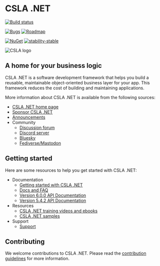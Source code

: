 # CSLA .NET

[![Build status](https://github.com/MarimerLLC/csla/actions/workflows/ci.yaml/badge.svg)](https://github.com/MarimerLLC/csla/actions/workflows/ci.yaml)

[![Bugs](https://img.shields.io/github/issues/marimerllc/csla/kind%2Fbug)](https://github.com/MarimerLLC/csla/issues?q=is%3Aissue+is%3Aopen+label%3Akind%2Fbug)
[![Roadmap](https://img.shields.io/github/issues/marimerllc/csla/flag%2Froadmap)](https://github.com/MarimerLLC/csla/issues?q=is%3Aissue+is%3Aopen+label%3Aflag%2Froadmap)

[![NuGet](https://img.shields.io/nuget/v/Csla.svg)](https://www.nuget.org/packages/Csla) [![stability-stable](https://img.shields.io/badge/stability-stable-green.svg)](https://github.com/emersion/stability-badges#stable)

![CSLA logo](https://raw.github.com/MarimerLLC/csla/main/Support/Logos/csla%20win8_mid.png)

## A home for your business logic

CSLA .NET is a software development framework that helps you build a reusable, maintainable object-oriented business layer for your app. This framework reduces the cost of building and maintaining applications.

More information about CSLA .NET is available from the following sources:

* [CSLA .NET home page](http://www.cslanet.com)
* [Sponsor CSLA .NET](https://github.com/sponsors/rockfordlhotka)
* [Announcements](https://github.com/MarimerLLC/csla/discussions?discussions_q=category%3AAnnouncements)
* Community
  * [Discussion forum](https://github.com/MarimerLLC/csla/discussions)
  * [Discord server](https://discord.gg/9ahKjb7ccf)
  * [Bluesky](https://bsky.app/profile/cslanet.bsky.social)
  * [Fediverse/Mastodon](https://dotnet.social/@cslanet)

## Getting started

Here are some resources to help you get started with CSLA .NET:

* Documentation
  * [Getting started with CSLA .NET](https://github.com/MarimerLLC/csla/blob/main/docs/Getting-started.md)
  * [Docs and FAQ](https://github.com/MarimerLLC/csla/blob/main/docs/readme.md)
  * [Version 6.0.0 API Documentation](https://cslanet.com/6.0.0/html/md__c___users_korye_source_repos_csla_6_0_0__source_readme.html)
  * [Version 5.4.2 API Documentation](https://cslanet.com/5.4.2/html/index.html)
* Resources
  * [CSLA .NET training videos and ebooks](https://github.com/MarimerLLC/csla/blob/main/docs/Books-and-videos.md)
  * [CSLA .NET samples](https://github.com/MarimerLLC/csla/Samples)
* Support
  * [Support](https://github.com/MarimerLLC/csla/blob/main/docs/Getting-started.md)

## Contributing

We welcome contributions to CSLA .NET. Please read the [contribution guidelines](https://github.com/MarimerLLC/csla/blob/main/.github/CONTRIBUTING.md) for more information.
